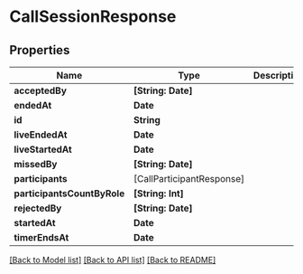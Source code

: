 # CallSessionResponse

## Properties
Name | Type | Description | Notes
------------ | ------------- | ------------- | -------------
**acceptedBy** | **[String: Date]** |  | 
**endedAt** | **Date** |  | [optional] 
**id** | **String** |  | 
**liveEndedAt** | **Date** |  | [optional] 
**liveStartedAt** | **Date** |  | [optional] 
**missedBy** | **[String: Date]** |  | 
**participants** | [CallParticipantResponse] |  | 
**participantsCountByRole** | **[String: Int]** |  | 
**rejectedBy** | **[String: Date]** |  | 
**startedAt** | **Date** |  | [optional] 
**timerEndsAt** | **Date** |  | [optional] 

[[Back to Model list]](../README.md#documentation-for-models) [[Back to API list]](../README.md#documentation-for-api-endpoints) [[Back to README]](../README.md)


